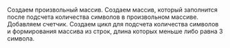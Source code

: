Создаем произвольный массив.
Создаем массив, который заполнится после подсчета количества символов в произвольном массиве.
Добавляем счетчик.
Создаем цикл для подсчета количества символов и формирования массива из строк, длина которых меньше либо равна 3 символа.


